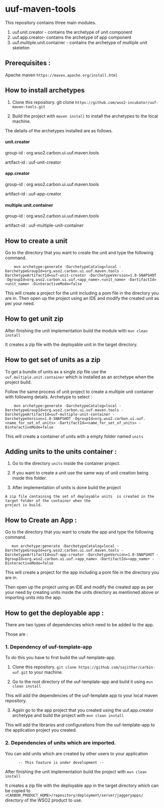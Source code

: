# uuf-maven-tools

This repository contains three main modules.

1. uuf.unit.creator - contains the archetype of unit component
2. uuf.app.creator- contains the archetype of app component
3. uuf.multiple.unit.container - contains the archetype of multiple unit skeleton

## Prerequisites : 

Apache maven `https://maven.apache.org/install.html`

## How to install archetypes

  1. Clone this repository. git clone `https://github.com/wso2-incubator/uuf-maven-tools.git`

  2. Build the project with `maven install` to install the archetypes to the local machine.
  
  The details of the archetypes installed are as follows. 
  
  
#### unit.creator   
   group-id : org.wso2.carbon.ui.uuf.maven.tools
   
   artifact-id : uuf-unit-creator
   
#### app.creator
   group-id : org.wso2.carbon.ui.uuf.maven.tools
   
   artifact-id : uuf-app-creator
   
#### multiple.unit.container
   group-id : org.wso2.carbon.ui.uuf.maven.tools
   
   artifact-id : uuf-multiple-unit-container
   
   
## How to create a unit

  Go to the directory that you want to create the unit and type the following command.

        mvn archetype:generate -DarchetypeCatalog=local -DarchetypeGroupId=org.wso2.carbon.ui.uuf.maven.tools -DarchetypeArtifactId=uuf-unit-creator -DarchetypeVersion=1.0-SNAPSHOT -DgroupId=org.wso2.carbon.ui.uuf.<app_name>.<unit_name> -DartifactId=<unit_name> -DinteractiveMode=false
    
      
  This will create a project for the unit including a pom file in the directory you are in. Then open up the project using an IDE and modify the created unit as per your need.

## How to get unit zip 

   After finishing the unit implementation build the module  with `mvn clean install`

   It creates a zip file with the deployable unit in the target directory.

## How to get set of units  as a zip

  To get a bundle of units as a single zip file use the `uuf.multiple.unit.container` which is installed as an archetype when the project build.
  
  Follow the same process of unit project to create a multiple unit container with following details.
  Archetype to select :
    
        mvn archetype:generate -DarchetypeCatalog=local -DarchetypeGroupId=org.wso2.carbon.ui.uuf.maven.tools -DarchetypeArtifactId=uuf-multiple-unit-container -DarchetypeVersion=1.0-SNAPSHOT -DgroupId=org.wso2.carbon.ui.uuf.<name_for_set_of_units> -DartifactId=<name_for_set_of_units> -DinteractiveMode=false

  This will create a container of units with a empty folder named `units`

## Adding units to the units container :

   1. Go to the directory `units` inside the container project.

   2. If you want to create a unit use the same way of unit creation being inside this folder.

   3. After implementation of units is done build the project

    A zip file containing the set of deployable units  is created in the target folder of the container when the
    project is build.


## How to Create an App :

   Go to the directory that you want to create the app and type the following command.

       mvn archetype:generate -DarchetypeCatalog=local -DarchetypeGroupId=org.wso2.carbon.ui.uuf.maven.tools -DarchetypeArtifactId=uuf-app-creator -DarchetypeVersion=1.0-SNAPSHOT -DgroupId=org.wso2.carbon.ui.uuf.<app_name> -DartifactId=<app_name> -DinteractiveMode=false

   This will create a project for the app including a pom file in the directory you are in.
   
   Then open up the project using an IDE and modify the created app as per your need by creating units inside the units directory as mentioned above or importing units into the app.

## How to get the deployable app :

  There are two types of dependencies which need to be added to the app.

  Those are :

### 1. Dependency of uuf-template-app  
       
  To do this you have to first build the uuf-template-app.
        
  1. Clone this repository. `git clone https://github.com/sajithar/carbin-uuf.git` to your machine.
        
  2. Go to the root directory of the uuf-template-app and build it using `mvn clean install`
        
  This will add the dependencies of the uuf-template app to your local maven repository.
        
  3. Again go to the app project that you created using the uuf.app.creator archetype and build the project with `mvn clean install`
        
  This will add the libraries and configurations from the uuf-template-app to the application project you created.
                
### 2. Dependencies of units which are imported.
       
  You can add units which are created by other users to your application                
          
          -- This feature is under development --          
                    

 After finishing the unit implementation build the project  with `mvn clean install`

 It creates a zip file with the deployable app in the target directory which can be copied to 
  `<CARBON_PRODUCT_HOME>/repository/deployment/server/jaggeryapps/` directory of the WSO2 product to use.


